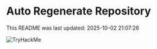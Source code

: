 # Auto Regenerate Repository

This README was last updated: 2025-10-02 21:07:26

 ![TryHackMe](https://tryhackme.com/badge/533634)